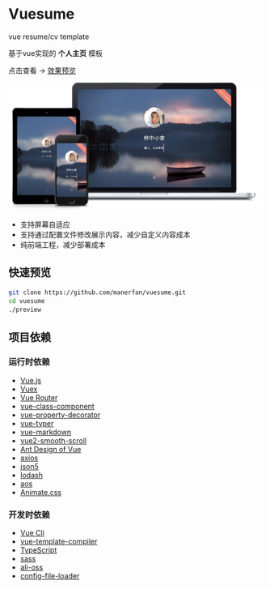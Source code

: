 # Vuesume

vue resume/cv template  

基于vue实现的 **个人主页** 模板

点击查看 → [效果预览](http://cv.manerfan.com)

![preview](preview.png)

- 支持屏幕自适应
- 支持通过配置文件修改展示内容，减少自定义内容成本
- 纯前端工程，减少部署成本

## 快速预览

```bash
git clone https://github.com/manerfan/vuesume.git
cd vuesume
./preview
```

## 项目依赖

### 运行时依赖

- [Vue.js](https://cn.vuejs.org/v2/guide/)
- [Vuex](https://vuex.vuejs.org/zh/)
- [Vue Router](https://router.vuejs.org/zh/)
- [vue-class-component](https://github.com/vuejs/vue-class-component)
- [vue-property-decorator](https://github.com/kaorun343/vue-property-decorator)
- [vue-typer](https://github.com/cngu/vue-typer)
- [vue-markdown](https://github.com/miaolz123/vue-markdown)
- [vue2-smooth-scroll](https://github.com/Yuliang-Lee/vue2-smooth-scroll)
- [Ant Design of Vue](https://www.antdv.com/docs/vue/introduce-cn/)
- [axios](https://www.npmjs.com/package/axios)
- [json5](https://github.com/json5/json5)
- [lodash](https://github.com/lodash/lodash)
- [aos](https://github.com/michalsnik/aos)
- [Animate.css](https://github.com/daneden/animate.css)

### 开发时依赖

- [Vue Cli](https://cli.vuejs.org/zh/)
- [vue-template-compiler](https://github.com/vuejs/vue/tree/dev/packages/vue-template-compiler)
- [TypeScript](https://github.com/Microsoft/TypeScript)
- [sass](https://github.com/sass/node-sass)
- [ali-oss](https://github.com/aliyun/oss-nodejs-sdk)
- [config-file-loader](https://github.com/reyesr/config-file-loader)